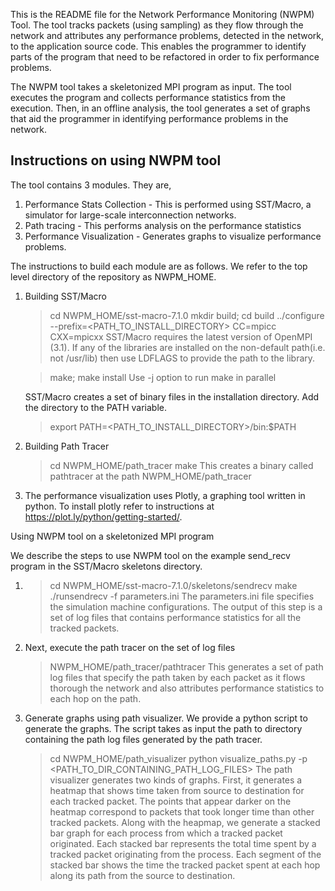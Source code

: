 This is the README file for the Network Performance Monitoring (NWPM) Tool. The tool tracks packets (using sampling) as they flow through the network and attributes any performance problems, detected in the network, to the application source code. This enables the programmer to identify parts of the program that need to be refactored in order to fix performance problems.

The NWPM tool takes a skeletonized MPI program as input. The tool executes the program and collects performance statistics from the execution. Then, in an offline analysis, the tool generates a set of graphs that aid the programmer in identifying performance problems in the network.

Instructions on using NWPM tool
-------------------------------

The tool contains 3 modules. They are,
1) Performance Stats Collection - This is performed using SST/Macro, a simulator for large-scale interconnection networks.
2) Path tracing - This performs analysis on the performance statistics
3) Performance Visualization - Generates graphs to visualize performance problems.

The instructions to build each module are as follows. We refer to the top level directory of the repository as NWPM_HOME.

1) Building SST/Macro
   > cd NWPM_HOME/sst-macro-7.1.0
   > mkdir build; cd build
   > ../configure --prefix=<PATH_TO_INSTALL_DIRECTORY> CC=mpicc CXX=mpicxx
   SST/Macro requires the latest version of OpenMPI (3.1). If any of the libraries are installed on the non-default path(i.e. not /usr/lib) then use LDFLAGS to provide the path to the library.

   > make; make install
   Use -j option to run make in parallel

   SST/Macro creates a set of binary files in the installation directory. Add the directory to the PATH variable.
   > export PATH=<PATH_TO_INSTALL_DIRECTORY>/bin:$PATH

2) Building Path Tracer
   > cd NWPM_HOME/path_tracer
   > make
   This creates a binary called pathtracer at the path NWPM_HOME/path_tracer

3) The performance visualization uses Plotly, a graphing tool written in python. To install plotly refer to instructions at https://plot.ly/python/getting-started/.

Using NWPM tool on a skeletonized MPI program

We describe the steps to use NWPM tool on the example send_recv program in the SST/Macro skeletons directory.

1) > cd NWPM_HOME/sst-macro-7.1.0/skeletons/sendrecv
   > make
   > ./runsendrecv -f parameters.ini
   The parameters.ini file specifies the simulation machine configurations.
   The output of this step is a set of log files that contains performance statistics for all the tracked packets.

2) Next, execute the path tracer on the set of log files
   > NWPM_HOME/path_tracer/pathtracer
   This generates a set of path log files that specify the path taken by each packet as it flows thorough the network and also attributes performance statistics to each hop on the path.

3) Generate graphs using path visualizer. We provide a python script to generate the graphs. The script takes as input the path to directory containing the path log files generated by the path tracer.
   > cd NWPM_HOME/path_visualizer
   > python visualize_paths.py -p <PATH_TO_DIR_CONTAINING_PATH_LOG_FILES>
   The path visualizer generates two kinds of graphs. First, it generates a heatmap that shows time taken from source to destination for each tracked packet. The points that appear darker on the heatmap correspond to packets that took longer time than other tracked packets.
   Along with the heapmap, we generate a stacked bar graph for each process from which a tracked packet originated. Each stacked bar represents the total time spent by a tracked packet originating from the process. Each segment of the stacked bar shows the time the tracked packet spent at each hop along its path from the source to destination.